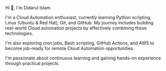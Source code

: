 Hi 👋, I'm Didarul Islam

I'm a Cloud Automation enthusiast, currently learning Python scripting, Linux (Ubuntu & Red Hat), Git, and GitHub.
My journey includes building real-world Cloud automation projects by effectively combining these technologies.

I'm also exploring cron jobs, Bash scripting, GitHub Actions, and AWS to become job-ready for remote Cloud Automation opportunities.

I'm passionate about continuous learning and gaining hands-on experience through practical projects.
